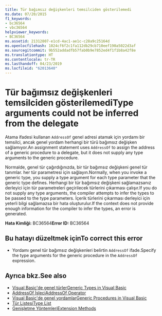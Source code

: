 ```yaml
---
title: Tür bağımsız değişkenleri temsilciden gösterilemedi
ms.date: 07/20/2015
f1_keywords:
- bc36564
- vbc36564
helpviewer_keywords:
- BC36564
ms.assetid: 21312807-e1cd-4ac1-ae1c-c28a9c25164d
ms.openlocfilehash: 1024cf6f2c1fa112db29cb710eef190a5022d3af
ms.sourcegitcommit: 9b552addadfb57fab0b9e7852ed4f1f1b8a42f8e
ms.translationtype: HT
ms.contentlocale: tr-TR
ms.lasthandoff: 04/23/2019
ms.locfileid: "62013640"
---
```

# <a name="type-arguments-could-not-be-inferred-from-the-delegate"></a><span data-ttu-id="ecd9d-102">Tür bağımsız değişkenleri temsilciden gösterilemedi</span><span class="sxs-lookup"><span data-stu-id="ecd9d-102">Type arguments could not be inferred from the delegate</span></span>
<span data-ttu-id="ecd9d-103">Atama ifadesi kullanan `AddressOf` genel adresi atamak için yordamı bir temsilci, ancak genel yordam herhangi bir türü bağımsız değişken sağlamıyor.</span><span class="sxs-lookup"><span data-stu-id="ecd9d-103">An assignment statement uses `AddressOf` to assign the address of a generic procedure to a delegate, but it does not supply any type arguments to the generic procedure.</span></span>  
  
 <span data-ttu-id="ecd9d-104">Normalde, genel tür çağırdığınızda, bir tür bağımsız değişkeni genel tür tanımlar. her tür parametresi için sağlayın.</span><span class="sxs-lookup"><span data-stu-id="ecd9d-104">Normally, when you invoke a generic type, you supply a type argument for each type parameter that the generic type defines.</span></span> <span data-ttu-id="ecd9d-105">Herhangi bir tür bağımsız değişkeni sağlamazsanız derleyici için tür parametreleri geçirilecek türlerini çıkarması çalışır.</span><span class="sxs-lookup"><span data-stu-id="ecd9d-105">If you do not supply any type arguments, the compiler attempts to infer the types to be passed to the type parameters.</span></span> <span data-ttu-id="ecd9d-106">İçerik türlerini çıkarması derleyici için yeterli bilgi sağlamazsa bir hata oluşturulur.</span><span class="sxs-lookup"><span data-stu-id="ecd9d-106">If the context does not provide enough information for the compiler to infer the types, an error is generated.</span></span>  
  
 <span data-ttu-id="ecd9d-107">**Hata Kimliği:** BC36564</span><span class="sxs-lookup"><span data-stu-id="ecd9d-107">**Error ID:** BC36564</span></span>  
  
## <a name="to-correct-this-error"></a><span data-ttu-id="ecd9d-108">Bu hatayı düzeltmek için</span><span class="sxs-lookup"><span data-stu-id="ecd9d-108">To correct this error</span></span>  
  
- <span data-ttu-id="ecd9d-109">Yordamı genel tür bağımsız değişkenleri belirtin `AddressOf` ifade.</span><span class="sxs-lookup"><span data-stu-id="ecd9d-109">Specify the type arguments for the generic procedure in the `AddressOf` expression.</span></span>  
  
## <a name="see-also"></a><span data-ttu-id="ecd9d-110">Ayrıca bkz.</span><span class="sxs-lookup"><span data-stu-id="ecd9d-110">See also</span></span>

- [<span data-ttu-id="ecd9d-111">Visual Basic'de genel türler</span><span class="sxs-lookup"><span data-stu-id="ecd9d-111">Generic Types in Visual Basic</span></span>](../../../visual-basic/programming-guide/language-features/data-types/generic-types.md)
- [<span data-ttu-id="ecd9d-112">AddressOf İşleci</span><span class="sxs-lookup"><span data-stu-id="ecd9d-112">AddressOf Operator</span></span>](../../../visual-basic/language-reference/operators/addressof-operator.md)
- [<span data-ttu-id="ecd9d-113">Visual Basic'de genel yordamlar</span><span class="sxs-lookup"><span data-stu-id="ecd9d-113">Generic Procedures in Visual Basic</span></span>](../../../visual-basic/programming-guide/language-features/data-types/generic-procedures.md)
- [<span data-ttu-id="ecd9d-114">Tür Listesi</span><span class="sxs-lookup"><span data-stu-id="ecd9d-114">Type List</span></span>](../../../visual-basic/language-reference/statements/type-list.md)
- [<span data-ttu-id="ecd9d-115">Genişletme Yöntemleri</span><span class="sxs-lookup"><span data-stu-id="ecd9d-115">Extension Methods</span></span>](../../../visual-basic/programming-guide/language-features/procedures/extension-methods.md)
